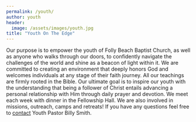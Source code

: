 ```yaml
---
permalink: /youth/
author: youth
header:
  image: /assets/images/youth.jpg
title: "Youth On The Edge"
---
```


Our purpose is to empower the youth of Folly Beach Baptist Church, as well as anyone who walks
through our doors, to confidently navigate the challenges of the world and shine as a beacon of
light within it. We are committed to creating an environment that deeply honors God and welcomes
individuals at any stage of their faith journey. All our teachings are firmly rooted in the Bible.
Our ultimate goal is to inspire our youth with the understanding that being a follower of Christ
entails advancing a personal relationship with Him through daily prayer and devotion. We meet each
week with dinner in the Fellowship Hall. We are also involved in missions, outreach, camps and
retreats! If you have any questions feel free to [contact](ourleaders.md) Youth Pastor Billy Smith.
